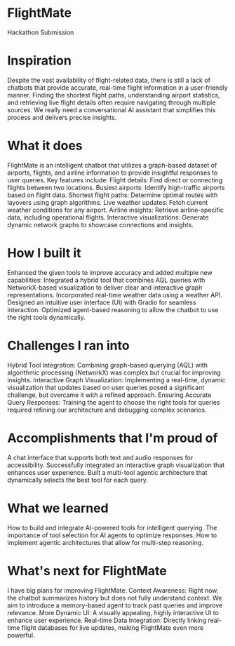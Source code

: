 # FlightMate
Hackathon Submission 

# Inspiration
Despite the vast availability of flight-related data, there is still a lack of chatbots that provide accurate, real-time flight information in a user-friendly manner. Finding the shortest flight paths, understanding airport statistics, and retrieving live flight details often require navigating through multiple sources. We really need a conversational AI assistant that simplifies this process and delivers precise insights.

# What it does
FlightMate is an intelligent chatbot that utilizes a graph-based dataset of airports, flights, and airline information to provide insightful responses to user queries. 
Key features include: 
Flight details: Find direct or connecting flights between two locations. Busiest airports: Identify high-traffic airports based on flight data. Shortest flight paths: Determine optimal routes with layovers using graph algorithms. 
Live weather updates: Fetch current weather conditions for any airport. 
Airline insights: Retrieve airline-specific data, including operational flights. 
Interactive visualizations: Generate dynamic network graphs to showcase connections and insights.

# How I built it
Enhanced the given tools to improve accuracy and added multiple new capabilities: Integrated a hybrid tool that combines AQL queries with NetworkX-based visualization to deliver clear and interactive graph representations. Incorporated real-time weather data using a weather API. Designed an intuitive user interface (UI) with Gradio for seamless interaction. Optimized agent-based reasoning to allow the chatbot to use the right tools dynamically.

# Challenges I ran into
Hybrid Tool Integration: Combining graph-based querying (AQL) with algorithmic processing (NetworkX) was complex but crucial for improving insights. Interactive Graph Visualization: Implementing a real-time, dynamic visualization that updates based on user queries posed a significant challenge, but overcame it with a refined approach. Ensuring Accurate Query Responses: Training the agent to choose the right tools for queries required refining our architecture and debugging complex scenarios.

# Accomplishments that I'm proud of
A chat interface that supports both text and audio responses for accessibility. Successfully integrated an interactive graph visualization that enhances user experience. Built a multi-tool agentic architecture that dynamically selects the best tool for each query.

# What we learned
How to build and integrate AI-powered tools for intelligent querying. The importance of tool selection for AI agents to optimize responses. How to implement agentic architectures that allow for multi-step reasoning.

# What's next for FlightMate
I have big plans for improving FlightMate: Context Awareness: Right now, the chatbot summarizes history but does not fully understand context. We aim to introduce a memory-based agent to track past queries and improve relevance. More Dynamic UI: A visually appealing, highly interactive UI to enhance user experience. Real-time Data Integration: Directly linking real-time flight databases for live updates, making FlightMate even more powerful.

